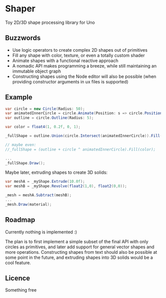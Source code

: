 Shaper
======

Toy 2D/3D shape processing library for Uno

Buzzwords
---------

- Use logic operators to create complex 2D shapes out of primitives
- Fill any shape with color, texture, or even a totally custom shader
- Animate shapes with a functional reactive approach
- A nomadic API makes programming a breeze, while still maintaining an immutable object graph
- Constructing shapes using the Node editor will also be possible (when providing constructor arguments in ux files is supported)

Example
-------


```csharp
var circle = new Circle(Radius: 50);
var animatedInnerCircle = circle.Animate(Position: s => circle.Position + float2(0, Tan(_time)));
var outline = circle.Outline(Radius: 5);

var color = float4(1, 0.2f, 0, 1);

_fullShape = outline.Union(circle.Intersect(animatedInnerCircle)).Fill(color);

// maybe even:
//_fullShape = (outline + circle ^ animatedInnerCircle).Fill(color);

...
_fullShape.Draw();
```

Maybe later, extruding shapes to create 3D solids:
```csharp
var meshA = _myShape.Extrude(10.0f);
var meshB = _myShape.Revolve(float2(1,0), float2(0,0));

_mesh = meshA.Subtract(meshB);
...
_mesh.Draw(material);
```

Roadmap
-------

Currently nothing is implemented :)

The plan is to first implement a simple subset of the final API with only circles as primitives, and later add support for general vector shapes and more operations. Constructing shapes from text should also be possible at some point in the future, and extruding shapes into 3D solids would be a cool feature.

Licence
-------

Something free
